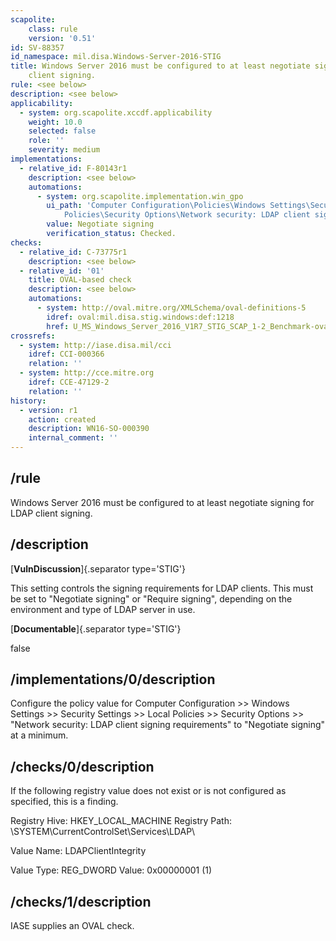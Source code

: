 ```yaml
---
scapolite:
    class: rule
    version: '0.51'
id: SV-88357
id_namespace: mil.disa.Windows-Server-2016-STIG
title: Windows Server 2016 must be configured to at least negotiate signing for LDAP
    client signing.
rule: <see below>
description: <see below>
applicability:
  - system: org.scapolite.xccdf.applicability
    weight: 10.0
    selected: false
    role: ''
    severity: medium
implementations:
  - relative_id: F-80143r1
    description: <see below>
    automations:
      - system: org.scapolite.implementation.win_gpo
        ui_path: 'Computer Configuration\Policies\Windows Settings\Security Settings\Local
            Policies\Security Options\Network security: LDAP client signing requirements'
        value: Negotiate signing
        verification_status: Checked.
checks:
  - relative_id: C-73775r1
    description: <see below>
  - relative_id: '01'
    title: OVAL-based check
    description: <see below>
    automations:
      - system: http://oval.mitre.org/XMLSchema/oval-definitions-5
        idref: oval:mil.disa.stig.windows:def:1218
        href: U_MS_Windows_Server_2016_V1R7_STIG_SCAP_1-2_Benchmark-oval.xml
crossrefs:
  - system: http://iase.disa.mil/cci
    idref: CCI-000366
    relation: ''
  - system: http://cce.mitre.org
    idref: CCE-47129-2
    relation: ''
history:
  - version: r1
    action: created
    description: WN16-SO-000390
    internal_comment: ''
---
```



## /rule

Windows Server 2016 must be configured to at least negotiate signing for LDAP client signing.

## /description

[**VulnDiscussion**]{.separator type='STIG'}

This setting controls the signing requirements for LDAP clients. This must be set to "Negotiate signing" or "Require signing", depending on the environment and type of LDAP server in use.

[**Documentable**]{.separator type='STIG'}

false

## /implementations/0/description

Configure the policy value for Computer Configuration >> Windows Settings >> Security Settings >> Local Policies >> Security Options >> "Network security: LDAP client signing requirements" to "Negotiate signing" at a minimum.

## /checks/0/description

If the following registry value does not exist or is not configured as specified, this is a finding.

Registry Hive: HKEY_LOCAL_MACHINE
Registry Path: \SYSTEM\CurrentControlSet\Services\LDAP\

Value Name: LDAPClientIntegrity

Value Type: REG_DWORD
Value: 0x00000001 (1)

## /checks/1/description

IASE supplies an OVAL check.
